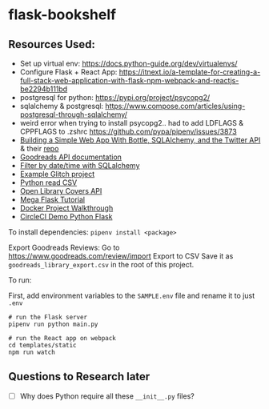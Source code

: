 # flask-bookshelf

## Resources Used:

- Set up virtual env: https://docs.python-guide.org/dev/virtualenvs/
- Configure Flask + React App: https://itnext.io/a-template-for-creating-a-full-stack-web-application-with-flask-npm-webpack-and-reactjs-be2294b111bd
- postgresql for python: https://pypi.org/project/psycopg2/
- sqlalchemy & postgresql: https://www.compose.com/articles/using-postgresql-through-sqlalchemy/
- weird error when trying to install psycopg2.. had to add LDFLAGS & CPPFLAGS to .zshrc
  https://github.com/pypa/pipenv/issues/3873
- [Building a Simple Web App With Bottle, SQLAlchemy, and the Twitter API](https://realpython.com/building-a-simple-web-app-with-bottle-sqlalchemy-twitter-api/) & their [repo](https://github.com/pybites/pytip)
- [Goodreads API documentation](https://www.goodreads.com/api/index)
- [Filter by date/time with SQLalchemy](https://stackoverflow.com/questions/51451768/sqlalchemy-querying-with-datetime-columns-to-filter-by-month-day-year/51468737)
- [Example Glitch project](https://veil-look.glitch.me/posts/2019-books/#how-to-books)
- [Python read CSV](https://docs.python.org/3/library/csv.html)
- [Open Library Covers API](https://openlibrary.org/dev/docs/api/covers)
- [Mega Flask Tutorial](https://blog.miguelgrinberg.com/post/the-flask-mega-tutorial-part-i-hello-world)
- [Docker Project Walkthrough](https://circleci.com/docs/2.0/project-walkthrough/)
- [CircleCI Demo Python Flask](https://github.com/CircleCI-Public/circleci-demo-python-flask)

To install dependencies:
`pipenv install <package>`

Export Goodreads Reviews:
Go to https://www.goodreads.com/review/import
Export to CSV
Save it as `goodreads_library_export.csv` in the root of this project.

To run:

First, add environment variables to the `SAMPLE.env` file and rename it to just `.env`

```
# run the Flask server
pipenv run python main.py

# run the React app on webpack
cd templates/static
npm run watch
```

## Questions to Research later

- [ ] Why does Python require all these `__init__.py` files?
